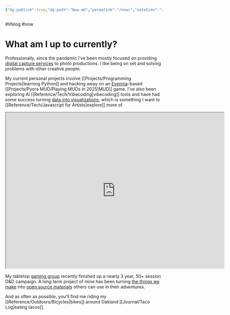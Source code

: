 ```yaml
---
{"dg-publish":true,"dg-path":"Now.md","permalink":"/now/","noteIcon":"signpost"}
---
```


#lifelog #now 
# What am I up to currently?
Professionally, since the pandemic I've been mostly focused on providing [digital capture services](https://bradwenner.digital/) to photo productions. I like being on set and solving problems with other creative people.

My current personal projects involve [[Projects/Programming Projects\|learning Python]] and hacking away on an [Evennia](https://www.evennia.com/)-based [[Projects/Pyora MUD/Playing MUDs in 2025\|MUD]] game. I've also been exploring AI [[Reference/Tech/Vibecoding\|vibecoding]] tools and have had some success turning [data into visualizations](https://github.com/oakbrad/dungeonchurch-oracle), which is something I want to [[Reference/Tech/Javascript for Artists\|explore]] more of.

<center><iframe width=700 height=500 src=https://oakbrad.github.io/dungeonchurch-oracle></iframe></center>

My tabletop [gaming group](https://www.dungeon.church/) recently finished up a nearly 3 year, 50+ session D&D campaign. A long term project of mine has been turning [the things we make](https://github.com/oakbrad/dungeonchurch-pyora) into [open source materials](https://github.com/oakbrad/dungeonchurch) others can use in their adventures.

And as often as possible, you'll find me riding my [[Reference/Outdoors/Bicycles\|bikes]] around Oakland [[Journal/Taco Log\|eating tacos]].